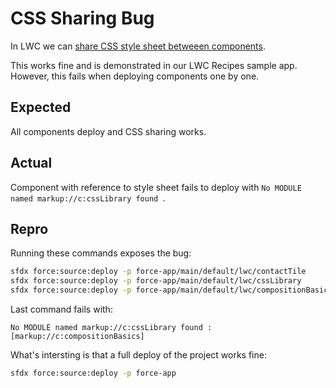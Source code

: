 # CSS Sharing Bug

In LWC we can [share CSS style sheet betweeen components](https://developer.salesforce.com/docs/component-library/documentation/en/lwc/lwc.create_components_css_share).

This works fine and is demonstrated in our LWC Recipes sample app.
However, this fails when deploying components one by one.

## Expected

All components deploy and CSS sharing works.

## Actual

Component with reference to style sheet fails to deploy with `No MODULE named markup://c:cssLibrary found `.

## Repro

Running these commands exposes the bug:
```sh
sfdx force:source:deploy -p force-app/main/default/lwc/contactTile
sfdx force:source:deploy -p force-app/main/default/lwc/cssLibrary
sfdx force:source:deploy -p force-app/main/default/lwc/compositionBasics
```

Last command fails with:
```
No MODULE named markup://c:cssLibrary found : [markup://c:compositionBasics]
```

What's intersting is that a full deploy of the project works fine:
```sh
sfdx force:source:deploy -p force-app
```